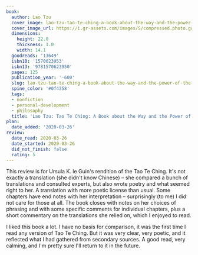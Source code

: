 ```yaml
---
book:
  author: Lao Tzu
  cover_image: lao-tzu-tao-te-ching-a-book-about-the-way-and-the-power-of-the-way.jpg
  cover_image_url: https://i.gr-assets.com/images/S/compressed.photo.goodreads.com/books/1521578438l/13649._SX98_.jpg
  dimensions:
    height: 22.0
    thickness: 1.0
    width: 14.1
  goodreads: '13649'
  isbn10: '1570623953'
  isbn13: '9781570623950'
  pages: 125
  publication_year: '-600'
  slug: lao-tzu-tao-te-ching-a-book-about-the-way-and-the-power-of-the-way
  spine_color: '#0f4358'
  tags:
  - nonfiction
  - personal-development
  - philosophy
  title: 'Lao Tzu: Tao Te Ching: A Book about the Way and the Power of the Way'
plan:
  date_added: '2020-03-26'
review:
  date_read: 2020-03-26
  date_started: 2020-03-26
  did_not_finish: false
  rating: 5
---
```


This review is for Ursula K. le Guin's rendition of the Tao Te Ching. It's not exactly a translation (she didn't know Chinese) – she compared a bunch of translations and consulted experts, but also wrote poetry and what seemed right to her. A translation with more poetic license than usual. Some chapters have end notes with her interpretation – surprisingly (to me) I did not care for those at all. The book closes with notes on her choices of phrasing and with some specific comments for individual chapters, plus a short commentary on the translations she relied on, which I enjoyed to read.

I liked this book a lot. I have no basis for comparison, it was the first time I read any version of Tao Te Ching. But it was very clear, very poetic, and it reflected what I had gathered from secondary sources. A good read, very calming, and I'm pretty sure I'll return to it in the future.
